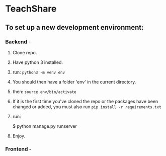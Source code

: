 # TeachShare

## To set up a new development environment:

### Backend -
1. Clone repo. 
2. Have python 3 installed.
3. run: 
    `python3 -m venv env`
4. You should then have a folder 'env' in the current directory. 
5. then: `source env/bin/activate`
6. If it is the first time you've cloned the repo or the packages have been changed or added, you must also run `pip install -r requirements.txt`
7. run:

    $ python manage.py runserver

8. Enjoy. 

### Frontend -




